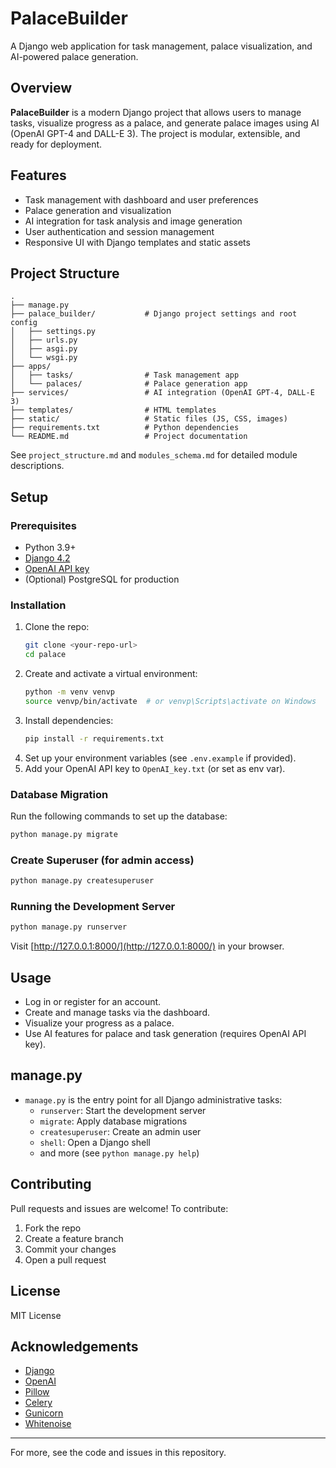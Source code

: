 # PalaceBuilder

A Django web application for task management, palace visualization, and AI-powered palace generation.

## Overview

**PalaceBuilder** is a modern Django project that allows users to manage tasks, visualize progress as a palace, and generate palace images using AI (OpenAI GPT-4 and DALL-E 3). The project is modular, extensible, and ready for deployment.

## Features
- Task management with dashboard and user preferences
- Palace generation and visualization
- AI integration for task analysis and image generation
- User authentication and session management
- Responsive UI with Django templates and static assets

## Project Structure

```
.
├── manage.py
├── palace_builder/           # Django project settings and root config
│   ├── settings.py
│   ├── urls.py
│   ├── asgi.py
│   └── wsgi.py
├── apps/
│   ├── tasks/                # Task management app
│   └── palaces/              # Palace generation app
├── services/                 # AI integration (OpenAI GPT-4, DALL-E 3)
├── templates/                # HTML templates
├── static/                   # Static files (JS, CSS, images)
├── requirements.txt          # Python dependencies
└── README.md                 # Project documentation
```

See `project_structure.md` and `modules_schema.md` for detailed module descriptions.

## Setup

### Prerequisites
- Python 3.9+
- [Django 4.2](https://www.djangoproject.com/)
- [OpenAI API key](https://platform.openai.com/)
- (Optional) PostgreSQL for production

### Installation
1. Clone the repo:
   ```sh
   git clone <your-repo-url>
   cd palace
   ```
2. Create and activate a virtual environment:
   ```sh
   python -m venv venvp
   source venvp/bin/activate  # or venvp\Scripts\activate on Windows
   ```
3. Install dependencies:
   ```sh
   pip install -r requirements.txt
   ```
4. Set up your environment variables (see `.env.example` if provided).
5. Add your OpenAI API key to `OpenAI_key.txt` (or set as env var).

### Database Migration
Run the following commands to set up the database:
```sh
python manage.py migrate
```

### Create Superuser (for admin access)
```sh
python manage.py createsuperuser
```

### Running the Development Server
```sh
python manage.py runserver
```

Visit [http://127.0.0.1:8000/](http://127.0.0.1:8000/) in your browser.

## Usage
- Log in or register for an account.
- Create and manage tasks via the dashboard.
- Visualize your progress as a palace.
- Use AI features for palace and task generation (requires OpenAI API key).

## manage.py
- `manage.py` is the entry point for all Django administrative tasks:
  - `runserver`: Start the development server
  - `migrate`: Apply database migrations
  - `createsuperuser`: Create an admin user
  - `shell`: Open a Django shell
  - and more (see `python manage.py help`)

## Contributing
Pull requests and issues are welcome! To contribute:
1. Fork the repo
2. Create a feature branch
3. Commit your changes
4. Open a pull request

## License
MIT License

## Acknowledgements
- [Django](https://www.djangoproject.com/)
- [OpenAI](https://openai.com/)
- [Pillow](https://python-pillow.org/)
- [Celery](https://docs.celeryq.dev/)
- [Gunicorn](https://gunicorn.org/)
- [Whitenoise](http://whitenoise.evans.io/en/stable/)

---

For more, see the code and issues in this repository. 